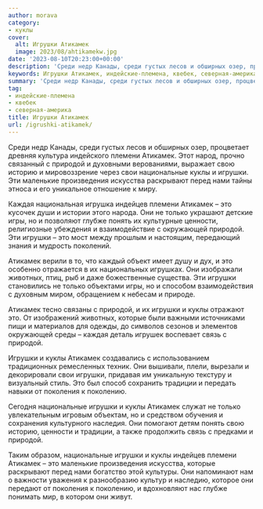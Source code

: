```yaml
---
author: morava
category:
- куклы
cover:
  alt: Игрушки Атикамек
  image: 2023/08/ahtikamekw.jpg
date: '2023-08-10T20:23:00+00:00'
description: 'Среди недр Канады, среди густых лесов и обширных озер, процветает древняя культура индейского племени Атикамек. Этот народ, прочно связанный с природой и...'
keywords: Игрушки Атикамек, индейские-племена, квебек, северная-америка, игрушки, атикамек, это, природой, куклы, племени, национальные, только, среди, историю, свои, маленькие, произведения, искусства, раскрывают
summary: 'Среди недр Канады, среди густых лесов и обширных озер, процветает древняя культура индейского племени Атикамек. Этот народ, прочно связанный с природой и...'
tag:
- индейские-племена
- квебек
- северная-америка
title: Игрушки Атикамек
url: /igrushki-atikamek/
---
```


Среди недр Канады, среди густых лесов и обширных озер, процветает древняя культура индейского племени Атикамек. Этот народ, прочно связанный с природой и духовными верованиями, выражает свою историю и мировоззрение через свои национальные куклы и игрушки. Эти маленькие произведения искусства раскрывают перед нами тайны этноса и его уникальное отношение к миру.

Каждая национальная игрушка индейцев племени Атикамек – это кусочек души и истории этого народа. Они не только украшают детские игры, но и позволяют глубже понять их культурные ценности, религиозные убеждения и взаимодействие с окружающей природой. Эти игрушки – это мост между прошлым и настоящим, передающий знания и мудрость поколений.

Атикамек верили в то, что каждый объект имеет душу и дух, и это особенно отражается в их национальных игрушках. Они изображали животных, птиц, рыб и даже божественные существа. Эти игрушки становились не только объектами игры, но и способом взаимодействия с духовным миром, обращением к небесам и природе.

Атикамек тесно связаны с природой, и их игрушки и куклы отражают это. От изображений животных, которые были важными источниками пищи и материалов для одежды, до символов сезонов и элементов окружающей среды – каждая деталь игрушек воспевает связь с природой.

Игрушки и куклы Атикамек создавались с использованием традиционных ремесленных техник. Они вышивали, плели, вырезали и декорировали свои игрушки, придавая им уникальную текстуру и визуальный стиль. Это был способ сохранить традиции и передать навыки от поколения к поколению.

Сегодня национальные игрушки и куклы Атикамек служат не только увлекательным игровым объектам, но и средством обучения и сохранения культурного наследия. Они помогают детям понять свою историю, ценности и традиции, а также продолжить связь с предками и природой.

Таким образом, национальные игрушки и куклы индейцев племени Атикамек – это маленькие произведения искусства, которые раскрывают перед нами богатство этой культуры. Они напоминают нам о важности уважения к разнообразию культур и наследию, которое они передают от поколения к поколению, и вдохновляют нас глубже понимать мир, в котором они живут.